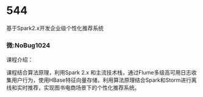 # 544
基于Spark2.x开发企业级个性化推荐系统
### 微:NoBug1024 


课程介绍：

课程结合算法原理，利用Spark 2.x 和主流技术栈，通过Flume多级高可用日志收集用户行为，使用HBase特征向量存储，利用算法原理结合Spark和Storm进行离线和实时推荐，实现图书电商场景下的个性化推荐系统。
